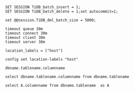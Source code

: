 ```
SET SESSION TiDB_batch_insert = 1;
SET SESSION TiDB_batch_delete = 1;set autocommit=1;
```

```
set @@session.TiDB_dml_batch_size = 5000; 
```

```
timeout queue 30m
timeout connect 30m
timeout client 30m
timeout server 30m
```

`location_labels = ["host"]`

```
config set location-labels "host"
```

```
dbname.tablename.columnname 
```

```
select dbname.tablename.columnname from dbname.tablename 
```

```
select A.columnname from dbname.tablename  as A 
```